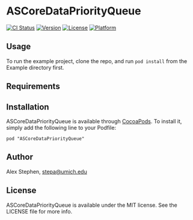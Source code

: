 # ASCoreDataPriorityQueue

[![CI Status](http://img.shields.io/travis/astephen2/ASCoreDataPriorityQueue.svg?style=flat)](https://travis-ci.org/astephen2/ASCoreDataPriorityQueue)
[![Version](https://img.shields.io/cocoapods/v/ASCoreDataPriorityQueue.svg?style=flat)](http://cocoadocs.org/docsets/ASCoreDataPriorityQueue)
[![License](https://img.shields.io/cocoapods/l/ASCoreDataPriorityQueue.svg?style=flat)](http://cocoadocs.org/docsets/ASCoreDataPriorityQueue)
[![Platform](https://img.shields.io/cocoapods/p/ASCoreDataPriorityQueue.svg?style=flat)](http://cocoadocs.org/docsets/ASCoreDataPriorityQueue)

## Usage

To run the example project, clone the repo, and run `pod install` from the Example directory first.

## Requirements

## Installation

ASCoreDataPriorityQueue is available through [CocoaPods](http://cocoapods.org). To install
it, simply add the following line to your Podfile:

    pod "ASCoreDataPriorityQueue"

## Author

Alex Stephen, stepa@umich.edu

## License

ASCoreDataPriorityQueue is available under the MIT license. See the LICENSE file for more info.

